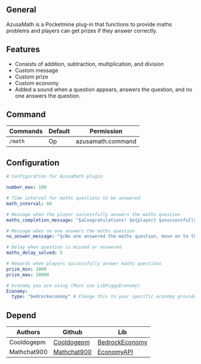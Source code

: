 ## General
AzusaMath is a Pocketmine plug-in that functions to provide maths problems and players can get prizes if they answer correctly.

## Features
- Consists of addition, subtraction, multiplication, and division
- Custom message
- Custom prize
- Custom economy
- Added a sound when a question appears, answers the question, and no one answers the question.

## Command
Commands | Default | Permission
--- | --- | ---
`/math` | Op | azusamath.command

## Configuration
```yaml
# Configuration for AzusaMath plugin

number_max: 100

# Time interval for maths questions to be answered
math_interval: 60

# Message when the player successfully answers the maths question
maths_completion_message: "§aCongratulations! §e{player} §asuccessfully answered the maths question correctly §6{money} §aMoney"

# Message when no one answers the maths question
no_answer_message: "§cNo one answered the maths question, move on to the next maths question..."

# Delay when question is missed or answered
maths_delay_solved: 5

# Rewards when players successfully answer maths questions
prize_min: 1000
prize_max: 10000

# Economy you are using (Must use LibPiggyEconomy)
Economy:
  type: "bedrockeconomy" # Change this to your specific economy provider if needed (bedrockeconomy/economyapi)
```

## Depend
| Authors | Github | Lib |
|---------|--------|-----|
| Cooldogepm | [Cooldogepm](https://github.com/cooldogepm) | [BedrockEconomy](https://github.com/cooldogepm/BedrockEconomy) |
| Mathchat900 | [Mathchat900](https://github.com/mathchat900) | [EconomyAPI](https://github.com/mathchat900/EconomyAPI-PM5) |
